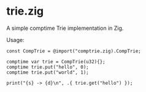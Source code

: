 # trie.zig
A simple comptime Trie implementation in Zig.

Usage:
```Zig
const CompTrie = @import("comptrie.zig).CompTrie;

comptime var trie = CompTrie(u32){};
comptime trie.put("hello", 0);
comptime trie.put("world", 1);

print("{s} -> {d}\n", .{ trie.get("hello") });
```